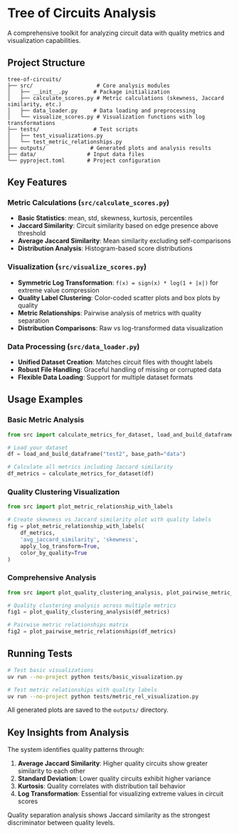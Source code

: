 # Tree of Circuits Analysis

A comprehensive toolkit for analyzing circuit data with quality metrics and visualization capabilities.

## Project Structure

```
tree-of-circuits/
├── src/                    # Core analysis modules
│   ├── __init__.py        # Package initialization
│   ├── calculate_scores.py # Metric calculations (skewness, Jaccard similarity, etc.)
│   ├── data_loader.py     # Data loading and preprocessing
│   └── visualize_scores.py # Visualization functions with log transformations
├── tests/                 # Test scripts
│   ├── test_visualizations.py
│   └── test_metric_relationships.py
├── outputs/              # Generated plots and analysis results
├── data/                # Input data files
└── pyproject.toml       # Project configuration
```

## Key Features

### Metric Calculations (`src/calculate_scores.py`)
- **Basic Statistics**: mean, std, skewness, kurtosis, percentiles
- **Jaccard Similarity**: Circuit similarity based on edge presence above threshold
- **Average Jaccard Similarity**: Mean similarity excluding self-comparisons
- **Distribution Analysis**: Histogram-based score distributions

### Visualization (`src/visualize_scores.py`)
- **Symmetric Log Transformation**: `f(x) = sign(x) * log(1 + |x|)` for extreme value compression
- **Quality Label Clustering**: Color-coded scatter plots and box plots by quality
- **Metric Relationships**: Pairwise analysis of metrics with quality separation
- **Distribution Comparisons**: Raw vs log-transformed data visualization

### Data Processing (`src/data_loader.py`)
- **Unified Dataset Creation**: Matches circuit files with thought labels
- **Robust File Handling**: Graceful handling of missing or corrupted data
- **Flexible Data Loading**: Support for multiple dataset formats

## Usage Examples

### Basic Metric Analysis
```python
from src import calculate_metrics_for_dataset, load_and_build_dataframe

# Load your dataset
df = load_and_build_dataframe("test2", base_path="data")

# Calculate all metrics including Jaccard similarity
df_metrics = calculate_metrics_for_dataset(df)
```

### Quality Clustering Visualization
```python
from src import plot_metric_relationship_with_labels

# Create skewness vs Jaccard similarity plot with quality labels
fig = plot_metric_relationship_with_labels(
    df_metrics, 
    'avg_jaccard_similarity', 'skewness',
    apply_log_transform=True,
    color_by_quality=True
)
```

### Comprehensive Analysis
```python
from src import plot_quality_clustering_analysis, plot_pairwise_metric_relationships

# Quality clustering analysis across multiple metrics
fig1 = plot_quality_clustering_analysis(df_metrics)

# Pairwise metric relationships matrix
fig2 = plot_pairwise_metric_relationships(df_metrics)
```

## Running Tests

```bash
# Test basic visualizations
uv run --no-project python tests/basic_visualization.py

# Test metric relationships with quality labels
uv run --no-project python tests/metric_rel_visualization.py
```

All generated plots are saved to the `outputs/` directory.

## Key Insights from Analysis

The system identifies quality patterns through:

1. **Average Jaccard Similarity**: Higher quality circuits show greater similarity to each other
2. **Standard Deviation**: Lower quality circuits exhibit higher variance
3. **Kurtosis**: Quality correlates with distribution tail behavior
4. **Log Transformation**: Essential for visualizing extreme values in circuit scores

Quality separation analysis shows Jaccard similarity as the strongest discriminator between quality levels.